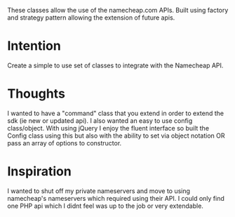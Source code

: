 These classes allow the use of the namecheap.com APIs. Built using factory and strategy pattern allowing the extension of future apis.

# Intention #

Create a simple to use set of classes to integrate with the Namecheap API.

# Thoughts #

I wanted to have a "command" class that you extend in order to extend the sdk (ie new or updated api). I also wanted an easy to use config class/object. With using jQuery I enjoy the fluent interface so built the Config class using this but also with the ability to set via object notation OR pass an array of options to constructor.

# Inspiration #

I wanted to shut off my private nameservers and move to using namecheap's nameservers which required using their API. I could only find one PHP api which I didnt feel was up to the job or very extendable.